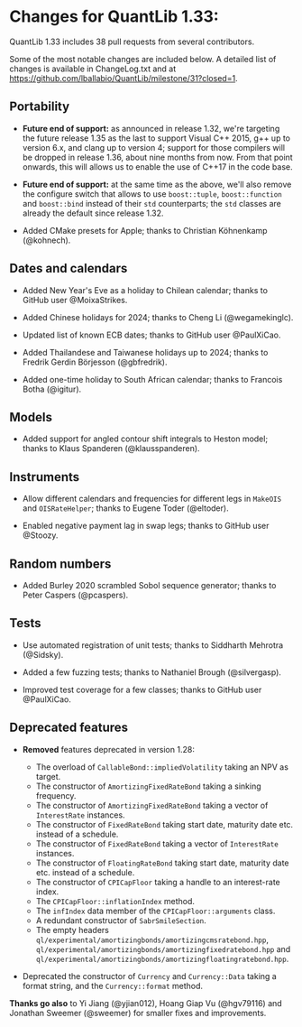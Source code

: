 Changes for QuantLib 1.33:
==========================

QuantLib 1.33 includes 38 pull requests from several contributors.

Some of the most notable changes are included below.
A detailed list of changes is available in ChangeLog.txt and at
<https://github.com/lballabio/QuantLib/milestone/31?closed=1>.


Portability
-----------

- **Future end of support:** as announced in release 1.32, we're
  targeting the future release 1.35 as the last to support Visual C++
  2015, g++ up to version 6.x, and clang up to version 4; support for
  those compilers will be dropped in release 1.36, about nine months
  from now.  From that point onwards, this will allows us to enable
  the use of C++17 in the code base.

- **Future end of support:** at the same time as the above, we'll also
  remove the configure switch that allows to use `boost::tuple`,
  `boost::function` and `boost::bind` instead of their `std`
  counterparts; the `std` classes are already the default since
  release 1.32.

- Added CMake presets for Apple; thanks to Christian Köhnenkamp
  (@kohnech).


Dates and calendars
-------------------

- Added New Year's Eve as a holiday to Chilean calendar; thanks to
  GitHub user @MoixaStrikes.

- Added Chinese holidays for 2024; thanks to Cheng Li (@wegamekinglc).

- Updated list of known ECB dates; thanks to GitHub user @PaulXiCao.

- Added Thailandese and Taiwanese holidays up to 2024; thanks to
  Fredrik Gerdin Börjesson (@gbfredrik).

- Added one-time holiday to South African calendar; thanks to Francois
  Botha (@igitur).


Models
------

- Added support for angled contour shift integrals to Heston model;
  thanks to Klaus Spanderen (@klausspanderen).


Instruments
-----------

- Allow different calendars and frequencies for different legs in
  `MakeOIS` and `OISRateHelper`; thanks to Eugene Toder (@eltoder).

- Enabled negative payment lag in swap legs; thanks to GitHub user
  @Stoozy.


Random numbers
--------------

- Added Burley 2020 scrambled Sobol sequence generator; thanks to
  Peter Caspers (@pcaspers).


Tests
-----

- Use automated registration of unit tests; thanks to Siddharth
  Mehrotra (@Sidsky).

- Added a few fuzzing tests; thanks to Nathaniel Brough (@silvergasp).

- Improved test coverage for a few classes; thanks to GitHub user
  @PaulXiCao.


Deprecated features
-------------------

- **Removed** features deprecated in version 1.28:
  - The overload of `CallableBond::impliedVolatility` taking an NPV as target.
  - The constructor of `AmortizingFixedRateBond` taking a sinking frequency.
  - The constructor of `AmortizingFixedRateBond` taking a vector of
    `InterestRate` instances.
  - The constructor of `FixedRateBond` taking start date, maturity
    date etc. instead of a schedule.
  - The constructor of `FixedRateBond` taking a vector of
    `InterestRate` instances.
  - The constructor of `FloatingRateBond` taking start date, maturity
    date etc. instead of a schedule.
  - The constructor of `CPICapFloor` taking a handle to an
    interest-rate index.
  - The `CPICapFloor::inflationIndex` method.
  - The `infIndex` data member of the `CPICapFloor::arguments` class.
  - A redundant constructor of `SabrSmileSection`.
  - The empty headers
    `ql/experimental/amortizingbonds/amortizingcmsratebond.hpp`,
    `ql/experimental/amortizingbonds/amortizingfixedratebond.hpp` and
    `ql/experimental/amortizingbonds/amortizingfloatingratebond.hpp`.

- Deprecated the constructor of `Currency` and `Currency::Data` taking
  a format string, and the `Currency::format` method.


**Thanks go also** to Yi Jiang (@yjian012), Hoang Giap Vu (@hgv79116)
and Jonathan Sweemer (@sweemer) for smaller fixes and improvements.
